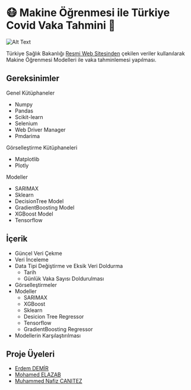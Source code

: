 #  😷 Makine Öğrenmesi ile Türkiye Covid Vaka Tahmini 🦠

![Alt Text](https://i.pinimg.com/originals/c6/28/87/c62887db7cea40ab5753171c86e456ef.gif)

Türkiye Sağlık Bakanlığı [Resmi Web Sitesinden](https://covid19.saglik.gov.tr/TR-66935/genel-koronavirus-tablosu.html) çekilen veriler kullanılarak Makine Öğrenmesi Modelleri ile vaka tahminlemesi yapılması.

## Gereksinimler

Genel Kütüphaneler
 *	Numpy
 *	Pandas
 *	Scikit-learn
 *  Selenium
 *  Web Driver Manager
 *  Pmdarima
 
Görselleştirme Kütüphaneleri
 *	Matplotlib
 *	Plotly

Modeller
 *  SARIMAX
 *  Sklearn
 *  DecisionTree Model
 *	GradientBoosting Model
 *	XGBoost Model
 *	Tensorflow 

## İçerik

* Güncel Veri Çekme
* Veri İnceleme
* Data Tipi Değiştirme ve Eksik Veri Doldurma
    - Tarih
    - Günlük Vaka Sayısı Doldurulması
* Görselleştirmeler
* Modeller
    - SARIMAX
    - XGBoost
    - Sklearn
    - Desicion Tree Regressor
    - Tensorflow
    - GradientBoosting Regressor
* Modellerin Karşılaştırılması

## Proje Üyeleri 

* [Erdem DEMİR](https://github.com/demirerdem)
* [Mohamed ELAZAB](https://github.com/elazabmohamed)
* [Muhammed Nafiz CANITEZ](https://github.com/nafizcntz)
